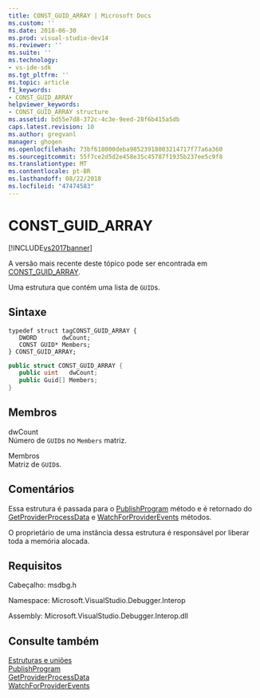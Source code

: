 ```yaml
---
title: CONST_GUID_ARRAY | Microsoft Docs
ms.custom: ''
ms.date: 2018-06-30
ms.prod: visual-studio-dev14
ms.reviewer: ''
ms.suite: ''
ms.technology:
- vs-ide-sdk
ms.tgt_pltfrm: ''
ms.topic: article
f1_keywords:
- CONST_GUID_ARRAY
helpviewer_keywords:
- CONST_GUID_ARRAY structure
ms.assetid: bd55e7d8-372c-4c3e-9eed-28f6b415a5db
caps.latest.revision: 10
ms.author: gregvanl
manager: ghogen
ms.openlocfilehash: 73bf618000deba98523918003214717f77a6a360
ms.sourcegitcommit: 55f7ce2d5d2e458e35c45787f1935b237ee5c9f8
ms.translationtype: MT
ms.contentlocale: pt-BR
ms.lasthandoff: 08/22/2018
ms.locfileid: "47474583"
---
```

# <a name="constguidarray"></a>CONST_GUID_ARRAY
[!INCLUDE[vs2017banner](../../../includes/vs2017banner.md)]

A versão mais recente deste tópico pode ser encontrada em [CONST_GUID_ARRAY](https://docs.microsoft.com/visualstudio/extensibility/debugger/reference/const-guid-array).  
  
Uma estrutura que contém uma lista de `GUID`s.  
  
## <a name="syntax"></a>Sintaxe  
  
```cpp#  
typedef struct tagCONST_GUID_ARRAY {  
   DWORD       dwCount;  
   CONST GUID* Members;  
} CONST_GUID_ARRAY;  
```  
  
```csharp  
public struct CONST_GUID_ARRAY {  
   public uint   dwCount;  
   public Guid[] Members;  
}  
```  
  
## <a name="members"></a>Membros  
 dwCount  
 Número de `GUID`s no `Members` matriz.  
  
 Membros  
 Matriz de `GUID`s.  
  
## <a name="remarks"></a>Comentários  
 Essa estrutura é passada para o [PublishProgram](../../../extensibility/debugger/reference/idebugprogrampublisher2-publishprogram.md) método e é retornado do [GetProviderProcessData](../../../extensibility/debugger/reference/idebugprogramprovider2-getproviderprocessdata.md) e [WatchForProviderEvents](../../../extensibility/debugger/reference/idebugprogramprovider2-watchforproviderevents.md) métodos.  
  
 O proprietário de uma instância dessa estrutura é responsável por liberar toda a memória alocada.  
  
## <a name="requirements"></a>Requisitos  
 Cabeçalho: msdbg.h  
  
 Namespace: Microsoft.VisualStudio.Debugger.Interop  
  
 Assembly: Microsoft.VisualStudio.Debugger.Interop.dll  
  
## <a name="see-also"></a>Consulte também  
 [Estruturas e uniões](../../../extensibility/debugger/reference/structures-and-unions.md)   
 [PublishProgram](../../../extensibility/debugger/reference/idebugprogrampublisher2-publishprogram.md)   
 [GetProviderProcessData](../../../extensibility/debugger/reference/idebugprogramprovider2-getproviderprocessdata.md)   
 [WatchForProviderEvents](../../../extensibility/debugger/reference/idebugprogramprovider2-watchforproviderevents.md)

